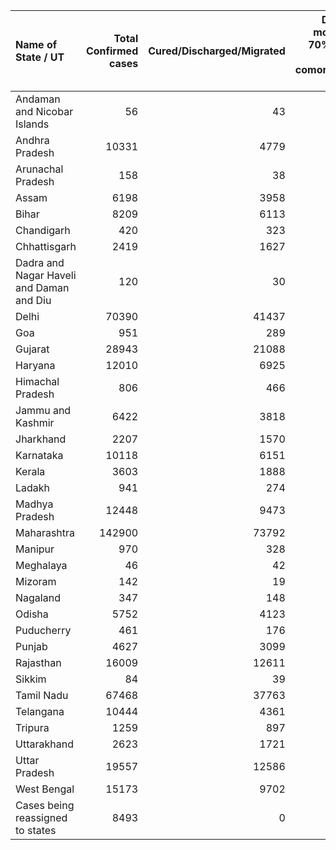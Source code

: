 | Name of State / UT                       |   Total Confirmed cases |   Cured/Discharged/Migrated |   Deaths ( more than 70% cases due to comorbidities ) |
|:-----------------------------------------|------------------------:|----------------------------:|------------------------------------------------------:|
| Andaman and Nicobar Islands              |                      56 |                          43 |                                                     0 |
| Andhra Pradesh                           |                   10331 |                        4779 |                                                   124 |
| Arunachal Pradesh                        |                     158 |                          38 |                                                     0 |
| Assam                                    |                    6198 |                        3958 |                                                     9 |
| Bihar                                    |                    8209 |                        6113 |                                                    57 |
| Chandigarh                               |                     420 |                         323 |                                                     6 |
| Chhattisgarh                             |                    2419 |                        1627 |                                                    12 |
| Dadra and Nagar Haveli and Daman and Diu |                     120 |                          30 |                                                     0 |
| Delhi                                    |                   70390 |                       41437 |                                                  2365 |
| Goa                                      |                     951 |                         289 |                                                     2 |
| Gujarat                                  |                   28943 |                       21088 |                                                  1735 |
| Haryana                                  |                   12010 |                        6925 |                                                   188 |
| Himachal Pradesh                         |                     806 |                         466 |                                                     8 |
| Jammu and Kashmir                        |                    6422 |                        3818 |                                                    88 |
| Jharkhand                                |                    2207 |                        1570 |                                                    11 |
| Karnataka                                |                   10118 |                        6151 |                                                   164 |
| Kerala                                   |                    3603 |                        1888 |                                                    22 |
| Ladakh                                   |                     941 |                         274 |                                                     1 |
| Madhya Pradesh                           |                   12448 |                        9473 |                                                   534 |
| Maharashtra                              |                  142900 |                       73792 |                                                  6739 |
| Manipur                                  |                     970 |                         328 |                                                     0 |
| Meghalaya                                |                      46 |                          42 |                                                     1 |
| Mizoram                                  |                     142 |                          19 |                                                     0 |
| Nagaland                                 |                     347 |                         148 |                                                     0 |
| Odisha                                   |                    5752 |                        4123 |                                                    17 |
| Puducherry                               |                     461 |                         176 |                                                     9 |
| Punjab                                   |                    4627 |                        3099 |                                                   113 |
| Rajasthan                                |                   16009 |                       12611 |                                                   375 |
| Sikkim                                   |                      84 |                          39 |                                                     0 |
| Tamil Nadu                               |                   67468 |                       37763 |                                                   866 |
| Telangana                                |                   10444 |                        4361 |                                                   225 |
| Tripura                                  |                    1259 |                         897 |                                                     1 |
| Uttarakhand                              |                    2623 |                        1721 |                                                    35 |
| Uttar Pradesh                            |                   19557 |                       12586 |                                                   596 |
| West Bengal                              |                   15173 |                        9702 |                                                   591 |
| Cases being reassigned to states         |                    8493 |                           0 |                                                     0 |
